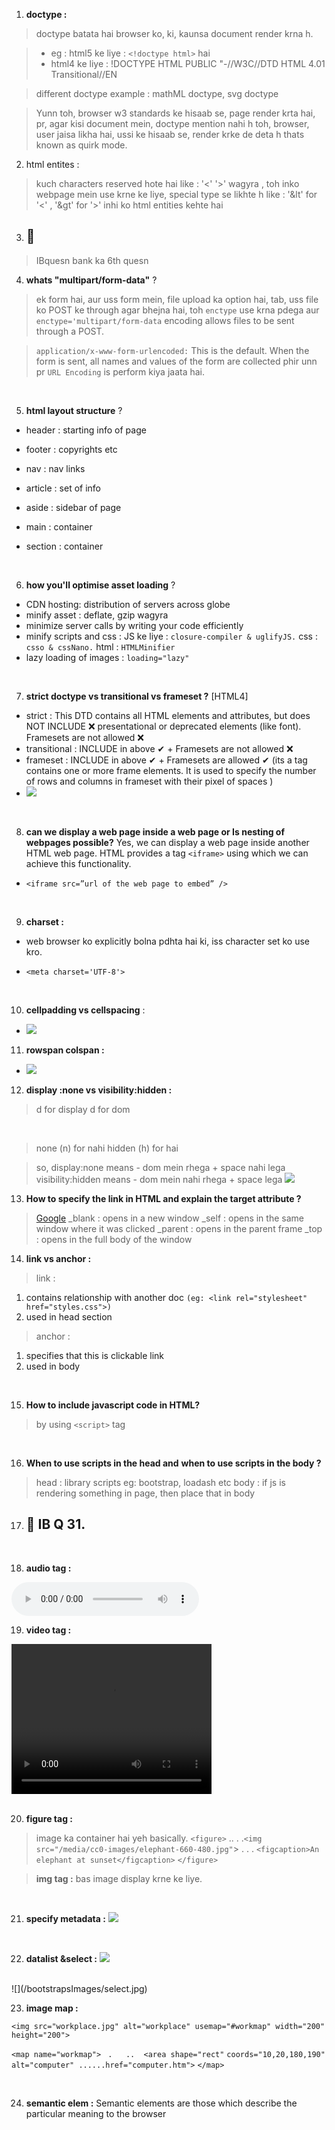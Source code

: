 1. **doctype :**
> doctype batata hai browser ko, ki, kaunsa document render krna h.

> - eg : html5 ke liye : `<!doctype html>` hai
> - html4 ke liye : !DOCTYPE HTML PUBLIC "-//W3C//DTD HTML 4.01 Transitional//EN

> different doctype example : mathML doctype, svg doctype

> Yunn toh, browser w3 standards ke hisaab se, page render krta hai,
pr, agar kisi document mein, doctype mention nahi h toh,
browser, user jaisa likha hai,
ussi ke hisaab se, render krke de deta h
thats known as quirk mode.

2. html entites : 
> kuch characters reserved hote hai like : '<' '>' wagyra ,
> toh inko webpage mein use krne ke liye, special type se likhte h like : '&lt' for '<' , '&gt' for '>' 
> inhi ko html entities kehte hai

3. ##   📌
> IBquesn bank ka 6th quesn


4. **whats "multipart/form-data"**  ?
> ek form hai, aur uss form mein, file upload ka option hai,
> tab, uss file ko POST ke through agar bhejna hai, toh `enctype` use krna pdega 
> aur `enctype='multipart/form-data` encoding allows files to be sent through a POST.

> `application/x-www-form-urlencoded:` This is the default. When the form is sent, all names and values of the form are collected 
> phir unn pr `URL Encoding` is perform kiya jaata hai.


<br>

5. **html layout structure**  ? 
  - header : starting info of page
  - footer : copyrights etc
  
  - nav : nav links
  
  - article : set of info
  
  - aside : sidebar of page 
  
  - main : container
  - section : container 


<br> 

6. **how you'll optimise asset loading**  ? 

  - CDN hosting: distribution of servers across globe 
  - minify asset : deflate, gzip wagyra 
  - minimize server calls by writing your code efficiently
  - minify scripts and css :  JS ke liye : `closure-compiler & uglifyJS.` css : `csso & cssNano.`  html : `HTMLMinifier`
  - lazy loading of images : `loading="lazy"`

<br> 

7. **strict doctype vs transitional vs frameset ?**  [HTML4]
- strict : This DTD contains all HTML elements and attributes, but does NOT INCLUDE ❌ presentational or deprecated elements (like font). Framesets are not allowed ❌
- transitional : INCLUDE in above ✔ +  Framesets are not allowed ❌
- frameset : INCLUDE in above ✔ +  Framesets are allowed ✔ (its a tag contains one or more frame elements. It is used to specify the number of rows and columns in frameset with their pixel of spaces )
- ![](/bootstrapsImages/frameset.jpg)

<br>

8. **can we display a web page inside a web page or Is nesting of webpages possible?**
Yes, we can display a web page inside another HTML web page. HTML provides a tag `<iframe>` using which we can achieve this functionality.

- `<iframe src=”url of the web page to embed” />`
<br>


9. **charset :** 
- web browser ko explicitly bolna pdhta hai ki, 
iss character set ko use kro.

- `<meta charset='UTF-8'>`
<br>

10. **cellpadding vs cellspacing** :
- ![](/bootstrapsImages/cellpaddingvscellspacing.jpg)

11. **rowspan colspan :**
- ![](/bootstrapsImages/rowspancolspan.jpg)

12. **display :none vs visibility:hidden :**
> d for display 
> d for dom 

<br>

> none (n) for nahi
> hidden (h) for hai 

> so, display:none means - dom mein rhega + space nahi lega 
> visibility:hidden means - dom mein nahi rhega + space lega 
![](/bootstrapsImages/displaynone.jpg)


13. **How to specify the link in HTML and explain the target attribute ?**
> <a href="http://www.google.com" target="_blank">Google</a>
> _blank : opens in a new window 
> _self : opens in the same window where it was clicked
> _parent : opens in the parent frame
> _top : opens in the full body of the window


14. **link vs anchor :** 
> link : 
1. contains relationship with another doc `(eg: <link rel="stylesheet" href="styles.css">)`
2. used in head section

> anchor :
1. specifies that this is clickable link
2. used in body 

<br>

15. **How to include javascript code in HTML?**
> by using `<script>` tag

<br>

16.  **When to use scripts in the head and**
**when to use scripts in the body ?**
> head : library scripts eg: bootstrap, loadash etc 
> body : if js is rendering something in page, then place that in body 

17. ##  📌 IB Q 31.
<br>


18. **audio tag :**
<audio controls>
  <source src="horse.mp3" type="audio/ogg"> browser does not support the audio
</audio>

<br>

19. **video tag :**
<video width="320" height="240" controls>
  <source src="movie.mp4" type="video/mp4"> browser does not support the video
</video>

<br>
<br>

20. **figure tag :**
> image ka container hai yeh basically.
`<figure>`
    .. . .`<img src="/media/cc0-images/elephant-660-480.jpg"`>
    . . . `<figcaption>An elephant at sunset</figcaption>`
`</figure>`

> **img tag :** bas image display krne ke liye.
<br>


21. **specify metadata :** 
![](/bootstrapsImages/metadata.jpg)

<br>

22. **datalist &select :**
![](/bootstrapsImages/datalist.jpg)
<br>
![](/bootstrapsImages/select.jpg)

23. **image map :**

`<img src="workplace.jpg" alt="workplace" usemap="#workmap" width="200" height="200">`

`<map name="workmap">`
  ` .   ..  <area shape="rect"` `coords="10,20,180,190" alt="computer" ......href="computer.htm">`
`</map>`

<br>

24. **semantic elem :**
Semantic elements are those which describe the particular meaning to the browser

